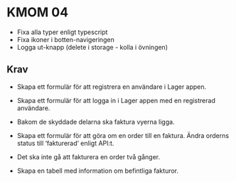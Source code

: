 KMOM 04
===========

* Fixa alla typer enligt typescript
* Fixa ikoner i botten-navigeringen
* Logga ut-knapp (delete i storage - kolla i övningen)

Krav
------

* Skapa ett formulär för att registrera en användare i Lager appen.

* Skapa ett formulär för att logga in i Lager appen med en registrerad användare.

* Bakom de skyddade delarna ska faktura vyerna ligga.

* Skapa ett formulär för att göra om en order till en faktura. Ändra orderns status till ‘fakturerad’ enligt API:t.

* Det ska inte gå att fakturera en order två gånger.

* Skapa en tabell med information om befintliga fakturor.

